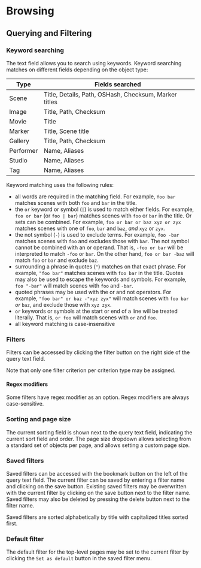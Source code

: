 # Browsing

## Querying and Filtering

### Keyword searching

The text field allows you to search using keywords. Keyword searching matches on different fields depending on the object type:

| Type | Fields searched |
|------|-----------------|
| Scene | Title, Details, Path, OSHash, Checksum, Marker titles |
| Image | Title, Path, Checksum |
| Movie | Title |
| Marker | Title, Scene title |
| Gallery | Title, Path, Checksum |
| Performer | Name, Aliases |
| Studio | Name, Aliases |
| Tag | Name, Aliases |

Keyword matching uses the following rules:

* all words are required in the matching field. For example, `foo bar` matches scenes with both `foo` and `bar` in the title.
* the `or` keyword or symbol (`|`) is used to match either fields. For example, `foo or bar` (or `foo | bar`) matches scenes with `foo` or `bar` in the title. Or sets can be combined. For example, `foo or bar or baz xyz or zyx` matches scenes with one of `foo`, `bar` and `baz`, *and* `xyz` or `zyx`.
* the not symbol (`-`) is used to exclude terms. For example, `foo -bar` matches scenes with `foo` and excludes those with `bar`. The not symbol cannot be combined with an or operand. That is, `-foo or bar` will be interpreted to match `-foo` or `bar`. On the other hand, `foo or bar -baz` will match `foo` or `bar` and exclude `baz`.
* surrounding a phrase in quotes (`"`) matches on that exact phrase. For example, `"foo bar"` matches scenes with `foo bar` in the title. Quotes may also be used to escape the keywords and symbols. For example, `foo "-bar"` will match scenes with `foo` and `-bar`.
* quoted phrases may be used with the or and not operators. For example, `"foo bar" or baz -"xyz zyx"` will match scenes with `foo bar` *or* `baz`, and exclude those with `xyz zyx`.
* `or` keywords or symbols at the start or end of a line will be treated literally. That is, `or foo` will match scenes with `or` and `foo`.
* all keyword matching is case-insensitive

### Filters

Filters can be accessed by clicking the filter button on the right side of the query text field. 

Note that only one filter criterion per criterion type may be assigned.

#### Regex modifiers

Some filters have regex modifier as an option. Regex modifiers are always case-sensitive.

### Sorting and page size

The current sorting field is shown next to the query text field, indicating the current sort field and order. The page size dropdown allows selecting from a standard set of objects per page, and allows setting a custom page size.

### Saved filters

Saved filters can be accessed with the bookmark button on the left of the query text field. The current filter can be saved by entering a filter name and clicking on the save button. Existing saved filters may be overwritten with the current filter by clicking on the save button next to the filter name. Saved filters may also be deleted by pressing the delete button next to the filter name.

Saved filters are sorted alphabetically by title with capitalized titles sorted first.

### Default filter

The default filter for the top-level pages may be set to the current filter by clicking the `Set as default` button in the saved filter menu.
